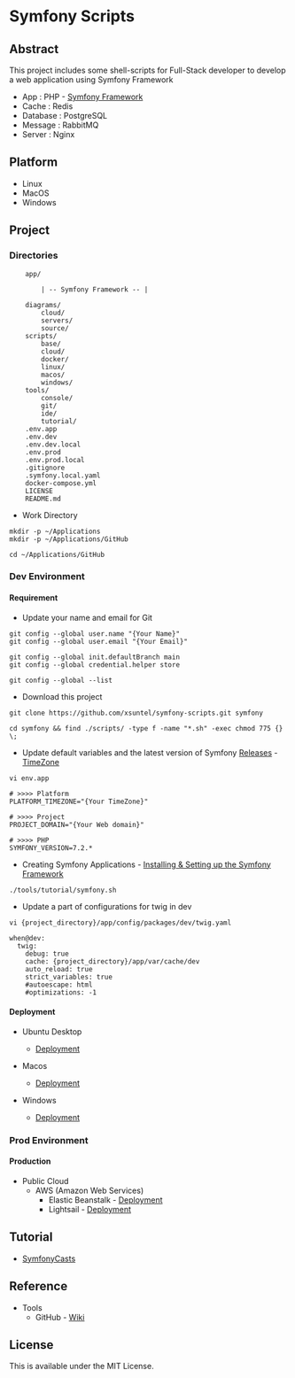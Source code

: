 # Symfony Scripts

## Abstract

This project includes some shell-scripts for Full-Stack developer to develop a web application using Symfony Framework

* App : PHP - [Symfony Framework](https://symfony.com)
* Cache : Redis
* Database : PostgreSQL
* Message : RabbitMQ
* Server : Nginx

## Platform

* Linux
* MacOS
* Windows

## Project

### Directories

```
    app/
    
        | -- Symfony Framework -- |

    diagrams/
        cloud/
        servers/
        source/
    scripts/
        base/
        cloud/
        docker/
        linux/
        macos/
        windows/
    tools/
        console/
        git/
        ide/
        tutorial/
    .env.app
    .env.dev
    .env.dev.local
    .env.prod
    .env.prod.local
    .gitignore
    .symfony.local.yaml
    docker-compose.yml
    LICENSE
    README.md
```

* Work Directory

```
mkdir -p ~/Applications
mkdir -p ~/Applications/GitHub

cd ~/Applications/GitHub
```

### Dev Environment

#### Requirement

* Update your name and email for Git

```
git config --global user.name "{Your Name}"
git config --global user.email "{Your Email}"

git config --global init.defaultBranch main
git config --global credential.helper store

git config --global --list
```

* Download this project

```
git clone https://github.com/xsuntel/symfony-scripts.git symfony

cd symfony && find ./scripts/ -type f -name "*.sh" -exec chmod 775 {} \;
```

* Update default variables and the latest version of Symfony [Releases](https://symfony.com/releases) - [TimeZone](https://www.php.net/manual/en/timezones.php)

```
vi env.app

# >>>> Platform                                                              
PLATFORM_TIMEZONE="{Your TimeZone}"

# >>>> Project
PROJECT_DOMAIN="{Your Web domain}"

# >>>> PHP
SYMFONY_VERSION=7.2.* 
```

* Creating Symfony Applications - [Installing & Setting up the Symfony Framework](https://symfony.com/doc/current/setup.html)

```
./tools/tutorial/symfony.sh
```

* Update a part of configurations for twig in dev

```
vi {project_directory}/app/config/packages/dev/twig.yaml

when@dev:
  twig:
    debug: true
    cache: {project_directory}/app/var/cache/dev
    auto_reload: true
    strict_variables: true
    #autoescape: html
    #optimizations: -1
```
 
#### Deployment

* Ubuntu Desktop
  * [Deployment](https://github.com/xsuntel/symfony-scripts/blob/main/scripts/linux/ubuntu/ABSTRACT.md)

* Macos 
  * [Deployment](https://github.com/xsuntel/symfony-scripts/blob/main/scripts/macos/device/ABSTRACT.md)

* Windows
  * [Deployment](https://github.com/xsuntel/symfony-scripts/blob/main/scripts/windows/device/ABSTRACT.md)


### Prod Environment

#### Production

* Public Cloud
  * AWS (Amazon Web Services)
    * Elastic Beanstalk   - [Deployment](https://github.com/xsuntel/symfony-scripts/blob/main/scripts/cloud/aws/elasticbeanstalk/ABSTRACT.md)
    * Lightsail           - [Deployment](https://github.com/xsuntel/symfony-scripts/blob/main/scripts/cloud/aws/lightsail/ABSTRACT.md)

## Tutorial

* [SymfonyCasts](https://symfonycasts.com)

## Reference

* Tools
  * GitHub - [Wiki](https://github.com/xsuntel/symfony-scripts/wiki)

## License
This is available under the MIT License.